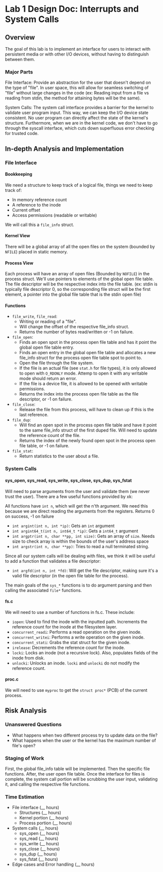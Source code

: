 # Lab 1 Design Doc: Interrupts and System Calls

## Overview

The goal of this lab is to implement an interface for users to interact with persistent
media or with other I/O devices, without having to distinguish between them.

### Major Parts
File Interface: Provide an abstraction for the user that doesn't depend on the type of
"file". In user space, this will allow for seamless switching of "file" without large
changes in the code (ex: Reading input from a file vs reading from stdin, the method
for attaining bytes will be the same).

System Calls: The system call interface provides a barrier for the kernel to validate
user program input. This way, we can keep the I/O device state consistent. No user
program can directly affect the state of the kernel's structure. Furthermore, when we are
in the kernel code, we don't have to go through the syscall interface, which cuts down
superfluous error checking for trusted code.

## In-depth Analysis and Implementation

### File Interface

#### Bookkeeping
We need a structure to keep track of a logical file, things we need to keep track of:
- In memory reference count
- A reference to the inode
- Current offset
- Access permissions (readable or writable)

We will call this a `file_info` struct.

#### Kernel View
There will be a global array of all the open files on the system (bounded by `NFILE`) placed in
static memory.

#### Process View
Each process will have an array of open files (Bounded by `NOFILE`) in the process struct. We'll
use pointers to elements of the global open file table. The file descriptor will be the respective
index into the file table. (ex: stdin is typically file descriptor 0, so the corresponding file struct
will be the first element, a pointer into the global file table that is the stdin open file)

#### Functions

- `file_write`, `file_read`:
  - Writing or reading of a "file". 
  - Will change the offset of the respective file_info struct.
  - Returns the number of bytes read/written or -1 on failure.
- `file_open`:
  - Finds an open spot in the process open file table and has it point the global open file table entry.
  - Finds an open entry in the global open file table and allocates a new file_info struct
    for the process open file table spot to point to.
  - Open the file through the file system.
  - If the file is an actual file (see `stat.h` for file types), it is only allowed to open with `O_RDONLY` mode.
    Attemp to open it with any writable mode should return an error.
  - If the file is a device file, it is allowed to be opened with writable permissions.
  - Returns the index into the process open file table as the file descriptor, or -1 on failure.
- `file_close`:
  - Release the file from this process, will have to clean up if this is the last reference.
- `file_dup`:
  - Will find an open spot in the process open file table and have it point to the same file_info struct
    of the first duped file. Will need to update the reference count of the file.
  - Returns the index of the newly found open spot in the process open file table, or -1 on failure.
- `file_stat`:
  - Return statistics to the user about a file.

### System Calls

#### sys_open, sys_read, sys_write, sys_close, sys_dup, sys_fstat
Will need to parse arguments from the user and validate them (we never trust the user).
There are a few useful functions provided by xk:

All functions have `int n`, which will get the n'th argument. We need this because
we are direct reading the arguments from the registers. Returns 0 on success, -1 on failure

- `int argint(int n, int *ip)`: Gets an `int` argument
- `int argint64_t(int n, int64_t *ip)`: Gets a `int64_t` argument
- `int argptr(int n, char **pp, int size)`: Gets an array of `size`. Needs size
  to check array is within the bounds of the user's address space
- `int argstr(int n, char **pp)`: Tries to read a null terminated string.

Since all our system calls will be dealing with files, we think it will be useful to
add a function that validates a file descriptor:

- `int argfd(int n, int *fd)`: Will get the file descriptor, making sure it's a valid
  file descriptor (in the open file table for the process).

The main goals of the `sys_*` functions is to do argument parsing and then calling the
associated `file*` functions.

#### fs.c
We will need to use a number of functions in fs.c. These include:
- `iopen`: Used to find the inode with the inputted path. Increments
    the reference count for the inode at the filesystem layer.
- `concurrent_readi`: Performs a read operation on the given inode.
- `concurrent_writei`: Performs a write operation on the given inode. 
- `concurrent_stati`: Grabs the stat struct for the given inode.
- `irelease`: Decrements the reference count for the inode.
- `locki`: Locks an inode (not a recursive lock). Also, populates fields of the inode from disk.
- `unlocki`: Unlocks an inode. `locki` and `unlocki` do not modify the reference count.


#### proc.c
We will need to use `myproc` to get the `struct proc*` (PCB) of the current process.

## Risk Analysis

### Unanswered Questions

- What happens when two different process try to update data on the file?
- What happens when the user or the kernel has the maximum number of file's open?

### Staging of Work
First, the global file_info table will be implemented. Then the specific file functions. After, the user
open file table. Once the interface for files is complete, the system call portion will be scrubbing
the user input, validating it, and calling the respective file functions.

### Time Estimation

- File interface (__ hours)
  - Structures (__ hours)
  - Kernel portion (__ hours)
  - Process portion (__ hours)
- System calls (__ hours)
  - sys_open (__ hours)
  - sys_read (__ hours)
  - sys_write (__ hours)
  - sys_close (__ hours)
  - sys_dup (__ hours)
  - sys_fstat (__ hours)
- Edge cases and Error handling (__ hours)
